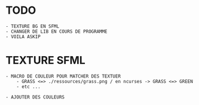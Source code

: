 # TODO
	- TEXTURE BG EN SFML
	- CHANGER DE LIB EN COURS DE PROGRAMME
	- VOILA ASKIP

# TEXTURE SFML
	- MACRO DE COULEUR POUR MATCHER DES TEXTUER
		- GRASS <=> ./ressources/grass.png / en ncurses -> GRASS <=> GREEN
		- etc ...

	- AJOUTER DES COULEURS
